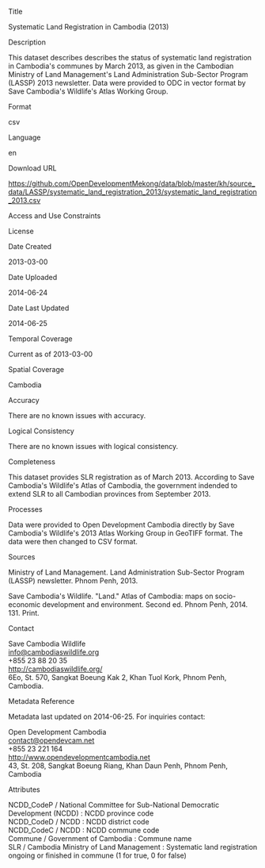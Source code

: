 Title

Systematic Land Registration in Cambodia (2013)

Description

This dataset describes describes the status of systematic land registration in Cambodia's communes by March 2013, as given in the Cambodian Ministry of Land Management's Land Administration Sub-Sector Program (LASSP) 2013 newsletter. Data were provided to ODC in vector format by Save Cambodia's Wildlife's Atlas Working Group.

Format

csv

Language

en

Download URL

https://github.com/OpenDevelopmentMekong/data/blob/master/kh/source_data/LASSP/systematic_land_registration_2013/systematic_land_registration_2013.csv

Access and Use Constraints



License



Date Created

2013-03-00

Date Uploaded

2014-06-24

Date Last Updated

2014-06-25

Temporal Coverage

Current as of 2013-03-00

Spatial Coverage

Cambodia

Accuracy

There are no known issues with accuracy.

Logical Consistency

There are no known issues with logical consistency.

Completeness

This dataset provides SLR registration as of March 2013. According to Save Cambodia's Wildlife's Atlas of Cambodia, the government indended to extend SLR to all Cambodian provinces from September 2013.

Processes

Data were provided to Open Development Cambodia directly by Save Cambodia's Wildlife's 2013 Atlas Working Group in GeoTIFF format. The data were then changed to CSV format.

Sources

Ministry of Land Management. Land Administration Sub-Sector Program (LASSP) newsletter. Phnom Penh, 2013.

Save Cambodia's Wildlife. "Land." Atlas of Cambodia: maps on socio-economic development and environment. Second ed. Phnom Penh, 2014. 131. Print.

Contact

Save Cambodia Wildlife  
info@cambodiaswildlife.org  
+855 23 88 20 35  
http://cambodiaswildlife.org/  
6Eo, St. 570, Sangkat Boeung Kak 2, Khan Tuol Kork, Phnom Penh, Cambodia.  

Metadata Reference

Metadata last updated on 2014-06-25. For inquiries contact:

Open Development Cambodia  
contact@opendevcam.net  
+855 23 221 164  
http://www.opendevelopmentcambodia.net  
43, St. 208, Sangkat Boeung Riang, Khan Daun Penh, Phnom Penh, Cambodia  

Attributes

NCDD_CodeP / National Committee for Sub-National Democratic Development (NCDD) :	NCDD province code  
NCDD_CodeD / NCDD :	NCDD district code  
NCDD_CodeC / NCDD :	NCDD commune code  
Commune / Government of Cambodia :	Commune name  
SLR / Cambodia Ministry of Land Management :	Systematic land registration ongoing or finished in commune (1 for true, 0 for false)
